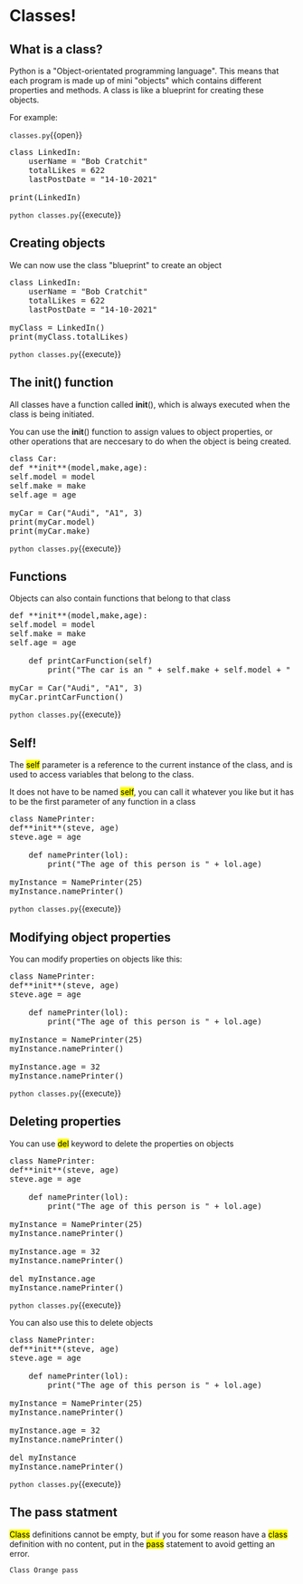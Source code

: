 # Classes!

## What is a class?

Python is a "Object-orientated programming language". This means that each program is made up of mini "objects" which contains different properties and methods. A class is like a blueprint for creating these objects.

For example:

`classes.py`{{open}}

<pre class="file" data-filename="classes.py" data-target="replace">
class LinkedIn:
    userName = "Bob Cratchit"
    totalLikes = 622
    lastPostDate = "14-10-2021"

print(LinkedIn)
</pre>

`python classes.py`{{execute}}

## Creating objects

We can now use the class "blueprint" to create an object

<pre class="file" data-filename="classes.py" data-target="replace">
class LinkedIn:
    userName = "Bob Cratchit"
    totalLikes = 622
    lastPostDate = "14-10-2021"

myClass = LinkedIn()
print(myClass.totalLikes)
</pre>

`python classes.py`{{execute}}

## The **init**() function

All classes have a function called **init**(), which is always executed when the class is being initiated.

You can use the **init**() function to assign values to object properties, or other operations that are neccesary to do when the object is being created.

<pre class="file" data-filename="classes.py" data-target="replace">
class Car:
def **init**(model,make,age):
self.model = model
self.make = make
self.age = age

myCar = Car("Audi", "A1", 3)
print(myCar.model)
print(myCar.make)
</pre>

`python classes.py`{{execute}}

## Functions

Objects can also contain functions that belong to that class

<pre class="file" data-filename="classes.py" data-target="replace">
def **init**(model,make,age):
self.model = model
self.make = make
self.age = age

    def printCarFunction(self)
        print("The car is an " + self.make + self.model + " which is " + self.age + " years old")

myCar = Car("Audi", "A1", 3)
myCar.printCarFunction()
</pre>

`python classes.py`{{execute}}

## Self!

The <mark>self</mark> parameter is a reference to the current instance of the class, and is used to access variables that belong to the class.

It does not have to be named <mark>self</mark>, you can call it whatever you like but it has to be the first parameter of any function in a class

<pre class="file" data-filename="classes.py" data-target="replace">
class NamePrinter:
def**init**(steve, age)
steve.age = age

    def namePrinter(lol):
        print("The age of this person is " + lol.age)

myInstance = NamePrinter(25)
myInstance.namePrinter()
</pre>

`python classes.py`{{execute}}

## Modifying object properties

You can modify properties on objects like this:

<pre class="file" data-filename="classes.py" data-target="replace">
class NamePrinter:
def**init**(steve, age)
steve.age = age

    def namePrinter(lol):
        print("The age of this person is " + lol.age)

myInstance = NamePrinter(25)
myInstance.namePrinter()

myInstance.age = 32
myInstance.namePrinter()
</pre>

`python classes.py`{{execute}}

## Deleting properties

You can use <mark>del</mark> keyword to delete the properties on objects

<pre class="file" data-filename="classes.py" data-target="replace">
class NamePrinter:
def**init**(steve, age)
steve.age = age

    def namePrinter(lol):
        print("The age of this person is " + lol.age)

myInstance = NamePrinter(25)
myInstance.namePrinter()

myInstance.age = 32
myInstance.namePrinter()

del myInstance.age  
myInstance.namePrinter()
</pre>

`python classes.py`{{execute}}

You can also use this to delete objects

<pre class="file" data-filename="classes.py" data-target="replace">
class NamePrinter:
def**init**(steve, age)
steve.age = age

    def namePrinter(lol):
        print("The age of this person is " + lol.age)

myInstance = NamePrinter(25)
myInstance.namePrinter()

myInstance.age = 32
myInstance.namePrinter()

del myInstance
myInstance.namePrinter()
</pre>

`python classes.py`{{execute}}

## The pass statment

<mark>Class</mark> definitions cannot be empty, but if you for some reason have a <mark>class</mark> definition with no content, put in the <mark>pass</mark> statement to avoid getting an error.

```Class Orange pass ```
